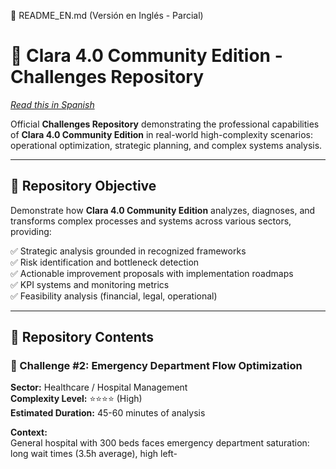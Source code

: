 📄 README_EN.md (Versión en Inglés - Parcial)
# 🚀 Clara 4.0 Community Edition - Challenges Repository

*[Read this in Spanish](README.md)*

Official **Challenges Repository** demonstrating the professional capabilities of **Clara 4.0 Community Edition** in real-world high-complexity scenarios: operational optimization, strategic planning, and complex systems analysis.

---

## 🎯 Repository Objective

Demonstrate how **Clara 4.0 Community Edition** analyzes, diagnoses, and transforms complex processes and systems across various sectors, providing:

✅ Strategic analysis grounded in recognized frameworks  
✅ Risk identification and bottleneck detection  
✅ Actionable improvement proposals with implementation roadmaps  
✅ KPI systems and monitoring metrics  
✅ Feasibility analysis (financial, legal, operational)  

---

## 📂 Repository Contents

### 🏥 Challenge #2: Emergency Department Flow Optimization

**Sector:** Healthcare / Hospital Management  
**Complexity Level:** ⭐⭐⭐⭐ (High)  
**Estimated Duration:** 45-60 minutes of analysis

**Context:**  
General hospital with 300 beds faces emergency department saturation: long wait times (3.5h average), high left-
